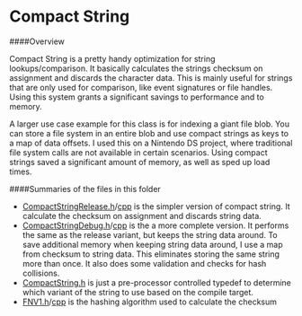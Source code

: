 # Compact String

####Overview

Compact String is a pretty handy optimization for string lookups/comparison.  It basically calculates the strings checksum on assignment and discards the character data.  This is mainly useful for strings that are only used for comparison, like event signatures or file handles.  Using this system grants a significant savings to performance and to memory.

A larger use case example for this class is for indexing a giant file blob.  You can store a file system in an entire blob and use compact strings as keys to a map of data offsets.  I used this on a Nintendo DS project, where traditional file system calls are not available in certain scenarios.  Using compact strings saved a significant amount of memory, as well as sped up load times.  

####Summaries of the files in this folder 

* [CompactStringRelease.h](CompactStringRelease.h)/[cpp](CompactStringRelease.cpp) is the simpler version of compact string. It calculate the checksum on assignment and discards string data.
* [CompactStringDebug.h](CompactStringDebug.h)/[cpp](CompactStringDebug.cpp) is the a more complete version. It performs the same as the release variant, but keeps the string data around.  To save additional memory when keeping string data around, I use a map from checksum to string data.  This eliminates storing the same string more than once. It also does some validation and checks for hash collisions.
* [CompactString.h](CompactString.h) is just a pre-processor controlled typedef to determine which variant of the string to use based on the compile target.
* [FNV1.h](FNV1.h)/[cpp](FNV1.cpp) is the hashing algorithm used to calculate the checksum

